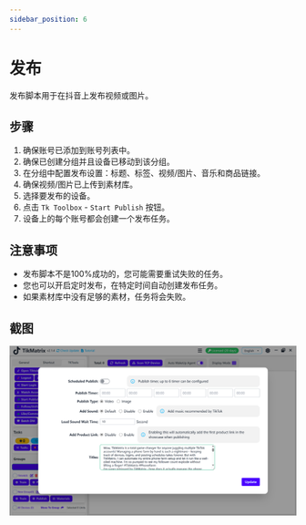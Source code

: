 ```yaml
---
sidebar_position: 6
---
```


# 发布

发布脚本用于在抖音上发布视频或图片。

## 步骤

1. 确保账号已添加到账号列表中。
2. 确保已创建分组并且设备已移动到该分组。
3. 在分组中配置发布设置：标题、标签、视频/图片、音乐和商品链接。
4. 确保视频/图片已上传到素材库。
5. 选择要发布的设备。
6. 点击 `Tk Toolbox` - `Start Publish` 按钮。
7. 设备上的每个账号都会创建一个发布任务。

## 注意事项

* 发布脚本不是100%成功的，您可能需要重试失败的任务。
* 您也可以开启定时发布，在特定时间自动创建发布任务。
* 如果素材库中没有足够的素材，任务将会失败。

## 截图

![发布](../img/publish.png)
